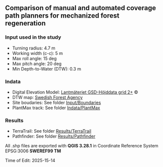## Comparison of manual and automated coverage path planners for mechanized forest regeneration
### Input used in the study
- Turning radius: 4.7 m
- Working width (c-c): 5 m
- Max roll angle: 15 deg
- Max pitch angle: 20 deg
- Min Depth-to-Water (DTW): 0.3 m

### Indata
- Digital Elevation Model: [Lantmäteriet GSD-Höjddata grid 2+](https://www.lantmateriet.se/sv/geodata/vara-produkter/produktlista/) ©
- DTW map: [Swedish Forest Agency](https://www.skogsstyrelsen.se/e-tjanster-och-kartor/karttjanster/geodatatjanster/rest/)
- Site boudaries: See folder [Input/Boundaries](Input/Boundaries/)
- PlantMax track: See folder [Indata/PlantMax](Input/PlantMax/)

### Results
- TerraTrail: See folder [Results/TerraTrail](Results/TerraTrail/)
- Pathfinder: See folder [Results/Pathfinder](Results/Pathfinder/)

All .shp files are exported with <strong>QGIS 3.28.1</strong> in Coordinate Reference System EPSG:3006 <strong>SWEREF99 TM</strong>

Time of Edit: 2025-15-14
